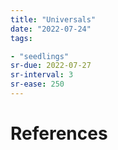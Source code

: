 ```yaml
---
title: "Universals"
date: "2022-07-24"
tags:

- "seedlings"
sr-due: 2022-07-27
sr-interval: 3
sr-ease: 250
---
```



# References
